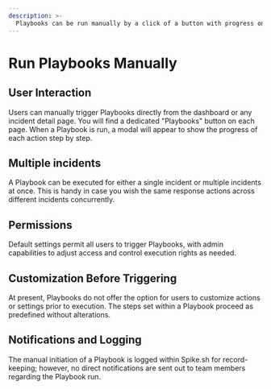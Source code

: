 ```yaml
---
description: >-
  Playbooks can be run manually by a click of a button with progress on each step's execution
---
```


# Run Playbooks Manually

## User Interaction

Users can manually trigger Playbooks directly from the dashboard or any incident detail page. You will find a dedicated "Playbooks" button on each page. When a Playbook is run, a modal will appear to show the progress of each action step by step. 

## Multiple incidents
A Playbook can be executed for either a single incident or multiple incidents at once. This is handy in case you wish the same response actions across different incidents concurrently.

## Permissions
Default settings permit all users to trigger Playbooks, with admin capabilities to adjust access and control execution rights as needed.


## Customization Before Triggering
At present, Playbooks do not offer the option for users to customize actions or settings prior to execution. The steps set within a Playbook proceed as predefined without alterations.

## Notifications and Logging
The manual initiation of a Playbook is logged within Spike.sh for record-keeping; however, no direct notifications are sent out to team members regarding the Playbook run.

